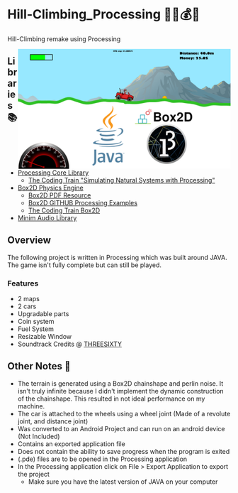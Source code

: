 # Hill-Climbing_Processing 🌄🚗💰⛽
Hill-Climbing remake using Processing

<p> 
    <img width = 480 height = 270 align='Right' src="https://github.com/Raziz1/Hill-Climbing_Processing/blob/main/image/hill_climb.png? raw=true" >
</p> 


## Libraries 📚
* [Processing Core Library](https://processing.org/)
    - [The Coding Train "Simulating Natural Systems with Processing"](https://www.youtube.com/c/TheCodingTrain/playlists?view=50&flow=grid&shelf_id=9)
* [Box2D Physics Engine](https://box2d.org/)
    - [Box2D PDF Resource](https://github.com/Raziz1/Hill-Climbing_Processing/blob/main/image/18-Box2D.pdf)
    - [Box2D GITHUB Processing Examples](https://github.com/shiffman/Box2D-for-Processing/tree/master/Box2D-for-Processing/dist/box2d_processing/examples)
    - [The Coding Train Box2D](https://www.youtube.com/playlist?list=PLRqwX-V7Uu6Zy4FyZtCHsZc_K0BrXzxfE)
* [Minim Audio Library](http://code.compartmental.net/tools/minim/)

## Overview 
The following project is written in Processing which was built around JAVA. The game isn't fully complete but can still be played. 
### Features
* 2 maps
* 2 cars
* Upgradable parts
* Coin system
* Fuel System
* Resizable Window
* Soundtrack Credits @ [THREESIXTY](https://open.spotify.com/artist/3uCyergxu3WFt6R1qGe3V5)

## Other Notes 📝
* The terrain is generated using a Box2D chainshape and perlin noise. It isn't truly infinite because I didn't implement the dynamic construction of the chainshape. This resulted in not ideal performance on my machine.
* The car is attached to the wheels using a wheel joint (Made of a revolute joint, and distance joint)
* Was converted to an Android Project and can run on an android device (Not Included)
* Contains an exported application file
* Does not contain the ability to save progress when the program is exited
* (.pde) files are to be opened in the Processing application
* In the Processing application click on File > Export Application to export the project
    - Make sure you have the latest version of JAVA on your computer
